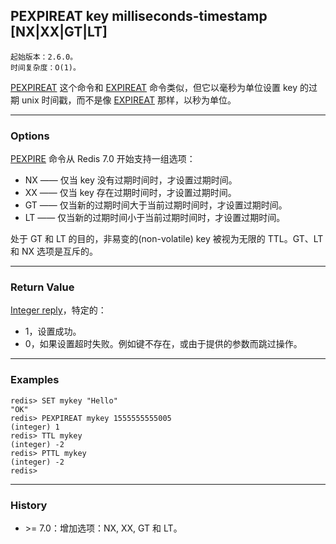 ## PEXPIREAT key milliseconds-timestamp [NX|XX|GT|LT]

    起始版本：2.6.0。
    时间复杂度：O(1)。

[PEXPIREAT](PEXPIREAT.md) 这个命令和 [EXPIREAT](EXPIREAT.md) 命令类似，但它以毫秒为单位设置 key 的过期 unix 时间戳，而不是像 [EXPIREAT](EXPIREAT.md) 那样，以秒为单位。

---

### Options

[PEXPIRE](PEXPIRE.md) 命令从 Redis 7.0 开始支持一组选项：

- NX —— 仅当 key 没有过期时间时，才设置过期时间。
- XX —— 仅当 key 存在过期时间时，才设置过期时间。
- GT —— 仅当新的过期时间大于当前过期时间时，才设置过期时间。
- LT —— 仅当新的过期时间小于当前过期时间时，才设置过期时间。

处于 GT 和 LT 的目的，非易变的(non-volatile) key 被视为无限的 TTL。GT、LT 和 NX 选项是互斥的。

---

### Return Value

[Integer reply](../topics/protocol.md#resp-integers)，特定的：
- 1，设置成功。
- 0，如果设置超时失败。例如键不存在，或由于提供的参数而跳过操作。

---

### Examples

```
redis> SET mykey "Hello"
"OK"
redis> PEXPIREAT mykey 1555555555005
(integer) 1
redis> TTL mykey
(integer) -2
redis> PTTL mykey
(integer) -2
redis> 
```

---

### History

- &gt;= 7.0：增加选项：NX, XX, GT 和 LT。